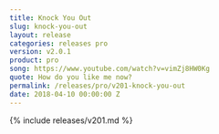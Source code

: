```yaml
---
title: Knock You Out 
slug: knock-you-out
layout: release
categories: releases pro
version: v2.0.1
product: pro
song: https://www.youtube.com/watch?v=vimZj8HW0Kg
quote: How do you like me now?
permalink: /releases/pro/v201-knock-you-out
date: 2018-04-10 00:00:00 Z
---
```

{% include releases/v201.md %}
